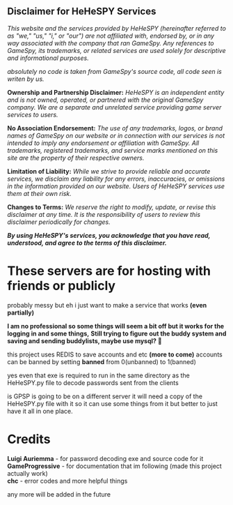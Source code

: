 <!--# HeHeSPY-->

## Disclaimer for HeHeSPY Services

_This website and the services provided by HeHeSPY (hereinafter referred to as "we," "us," "i," or "our") are not affiliated with, endorsed by, or in any way associated with the company that ran GameSpy. Any references to GameSpy, its trademarks, or related services are used solely for descriptive and informational purposes._

_absolutely no code is taken from GameSpy's source code, all code seen is writen by us._

**Ownership and Partnership Disclaimer:**
_HeHeSPY is an independent entity and is not owned, operated, or partnered with the original GameSpy company. We are a separate and unrelated service providing game server services to users._

**No Association Endorsement:**
_The use of any trademarks, logos, or brand names of GameSpy on our website or in connection with our services is not intended to imply any endorsement or affiliation with GameSpy. All trademarks, registered trademarks, and service marks mentioned on this site are the property of their respective owners._

**Limitation of Liability:**
_While we strive to provide reliable and accurate services, we disclaim any liability for any errors, inaccuracies, or omissions in the information provided on our website. Users of HeHeSPY services use them at their own risk._

**Changes to Terms:**
_We reserve the right to modify, update, or revise this disclaimer at any time. It is the responsibility of users to review this disclaimer periodically for changes._

_**By using HeHeSPY's services, you acknowledge that you have read, understood, and agree to the terms of this disclaimer.**_

##
# These servers are for hosting with friends or publicly
probably messy but eh i just want to make a service that works **(even partially)**

**I am no professional so some things will seem a bit off but it works for the logging in and some things,**
**Still trying to figure out the buddy system and saving and sending buddylists, maybe use mysql? 🤔**

this project uses REDIS to save accounts and etc **(more to come)**
accounts can be banned by setting **banned** from 0(unbanned) to 1(banned)

yes even that exe is required to run in the same directory as the HeHeSPY.py file to decode passwords sent from the clients

is GPSP is going to be on a different server it will need a copy of the HeHeSPY.py file with it so it can use some things from it
but better to just have it all in one place.


# Credits

**Luigi Auriemma** - for password decoding exe and source code for it<br>
**GameProgressive** - for documentation that im following (made this project actually work)<br>
**chc** - error codes and more helpful things

any more will be added in the future
